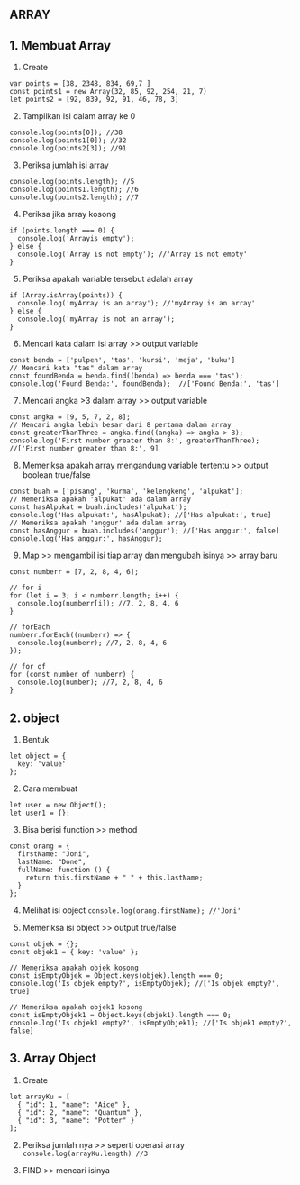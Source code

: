 ## ARRAY

## 1. Membuat Array

1. Create

```
var points = [38, 2348, 834, 69,7 ]
const points1 = new Array(32, 85, 92, 254, 21, 7)
let points2 = [92, 839, 92, 91, 46, 78, 3]
```

2. Tampilkan isi dalam array ke 0

```
console.log(points[0]); //38
console.log(points1[0]); //32
console.log(points2[3]); //91
```

3. Periksa jumlah isi array

```
console.log(points.length); //5
console.log(points1.length); //6
console.log(points2.length); //7
```

4. Periksa jika array kosong

```
if (points.length === 0) {
  console.log('Arrayis empty');
} else {
  console.log('Array is not empty'); //'Array is not empty'
}
```

5. Periksa apakah variable tersebut adalah array

```
if (Array.isArray(points)) {
  console.log('myArray is an array'); //'myArray is an array'
} else {
  console.log('myArray is not an array');
}
```

6. Mencari kata dalam isi array >> output variable

```
const benda = ['pulpen', 'tas', 'kursi', 'meja', 'buku']
// Mencari kata "tas" dalam array
const foundBenda = benda.find((benda) => benda === 'tas');
console.log('Found Benda:', foundBenda);  //['Found Benda:', 'tas']
```

7. Mencari angka >3 dalam array >> output variable

```
const angka = [9, 5, 7, 2, 8];
// Mencari angka lebih besar dari 8 pertama dalam array
const greaterThanThree = angka.find((angka) => angka > 8);
console.log('First number greater than 8:', greaterThanThree); //['First number greater than 8:', 9]
```

8. Memeriksa apakah array mengandung variable tertentu >> output boolean true/false

```
const buah = ['pisang', 'kurma', 'kelengkeng', 'alpukat'];
// Memeriksa apakah 'alpukat' ada dalam array
const hasAlpukat = buah.includes('alpukat');
console.log('Has alpukat:', hasAlpukat); //['Has alpukat:', true]
// Memeriksa apakah 'anggur' ada dalam array
const hasAnggur = buah.includes('anggur'); //['Has anggur:', false]
console.log('Has anggur:', hasAnggur);
```

9. Map >> mengambil isi tiap array dan mengubah isinya >> array baru

```
const numberr = [7, 2, 8, 4, 6];

// for i
for (let i = 3; i < numberr.length; i++) {
  console.log(numberr[i]); //7, 2, 8, 4, 6
}

// forEach
numberr.forEach((numberr) => {
  console.log(numberr); //7, 2, 8, 4, 6
});

// for of
for (const number of numberr) {
  console.log(number); //7, 2, 8, 4, 6
}
```

## 2. object

1. Bentuk

```
let object = {
  key: 'value'
};
```

2. Cara membuat

```
let user = new Object();
let user1 = {};
```

3. Bisa berisi function >> method

```
const orang = {
  firstName: "Joni",
  lastName: "Done",
  fullName: function () {
    return this.firstName + " " + this.lastName;
  }
};
```

4. Melihat isi object
   `console.log(orang.firstName); //'Joni'`

5. Memeriksa isi object >> output true/false

```
const objek = {};
const objek1 = { key: 'value' };

// Memeriksa apakah objek kosong
const isEmptyObjek = Object.keys(objek).length === 0;
console.log('Is objek empty?', isEmptyObjek); //['Is objek empty?', true]

// Memeriksa apakah objek1 kosong
const isEmptyObjek1 = Object.keys(objek1).length === 0;
console.log('Is objek1 empty?', isEmptyObjek1); //['Is objek1 empty?', false]
```

## 3. Array Object

1. Create

```
let arrayKu = [
  { "id": 1, "name": "Aice" },
  { "id": 2, "name": "Quantum" },
  { "id": 3, "name": "Potter" }
];
```

2. Periksa jumlah nya >> seperti operasi array
   `console.log(arrayKu.length) //3`

3. FIND >> mencari isinya
